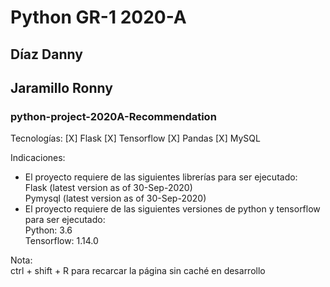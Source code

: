 # Python GR-1 2020-A  
## Díaz Danny  
## Jaramillo Ronny  
### python-project-2020A-Recommendation  

Tecnologías:
[X] Flask
[X] Tensorflow
[X] Pandas
[X] MySQL

Indicaciones:  
- El proyecto requiere de las siguientes librerías para ser ejecutado:  
Flask (latest version as of 30-Sep-2020)  
Pymysql (latest version as of 30-Sep-2020)  
- El proyecto requiere de las siguientes versiones de python y tensorflow para ser ejecutado:  
Python: 3.6  
Tensorflow: 1.14.0  
  
Nota:  
ctrl + shift + R para recarcar la página sin caché en desarrollo
